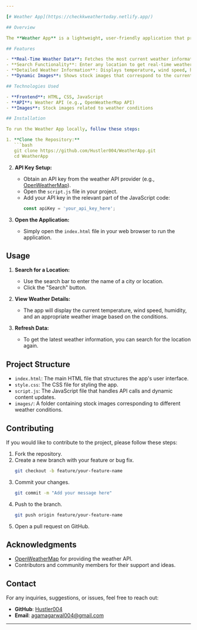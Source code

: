 ```yaml
---

[# Weather App](https://checkkweathertoday.netlify.app/)

## Overview

The **Weather App** is a lightweight, user-friendly application that provides real-time weather updates for any location around the globe. By entering the name of a city or a location, users can instantly view the current weather conditions, including temperature, humidity, wind speed, and a relevant weather image. The app is designed to give you accurate and up-to-date weather information at your fingertips.

## Features

- **Real-Time Weather Data**: Fetches the most current weather information using a reliable weather API.
- **Search Functionality**: Enter any location to get real-time weather updates.
- **Detailed Weather Information**: Displays temperature, wind speed, humidity, and weather conditions.
- **Dynamic Images**: Shows stock images that correspond to the current weather condition (e.g., sunny, cloudy, rainy).

## Technologies Used

- **Frontend**: HTML, CSS, JavaScript
- **API**: Weather API (e.g., OpenWeatherMap API)
- **Images**: Stock images related to weather conditions

## Installation

To run the Weather App locally, follow these steps:

1. **Clone the Repository:**
   ```bash
   git clone https://github.com/Hustler004/WeatherApp.git
   cd WeatherApp
   ```

2. **API Key Setup:**
   - Obtain an API key from the weather API provider (e.g., [OpenWeatherMap](https://openweathermap.org/api)).
   - Open the `script.js` file in your project.
   - Add your API key in the relevant part of the JavaScript code:
     ```javascript
     const apiKey = 'your_api_key_here';
     ```

3. **Open the Application:**
   - Simply open the `index.html` file in your web browser to run the application.

## Usage

1. **Search for a Location:**
   - Use the search bar to enter the name of a city or location.
   - Click the "Search" button.

2. **View Weather Details:**
   - The app will display the current temperature, wind speed, humidity, and an appropriate weather image based on the conditions.

3. **Refresh Data:**
   - To get the latest weather information, you can search for the location again.

## Project Structure

- `index.html`: The main HTML file that structures the app's user interface.
- `style.css`: The CSS file for styling the app.
- `script.js`: The JavaScript file that handles API calls and dynamic content updates.
- `images/`: A folder containing stock images corresponding to different weather conditions.

## Contributing

If you would like to contribute to the project, please follow these steps:

1. Fork the repository.
2. Create a new branch with your feature or bug fix.
   ```bash
   git checkout -b feature/your-feature-name
   ```
3. Commit your changes.
   ```bash
   git commit -m "Add your message here"
   ```
4. Push to the branch.
   ```bash
   git push origin feature/your-feature-name
   ```
5. Open a pull request on GitHub.


## Acknowledgments

- [OpenWeatherMap](https://openweathermap.org/) for providing the weather API.
- Contributors and community members for their support and ideas.

## Contact

For any inquiries, suggestions, or issues, feel free to reach out:

- **GitHub**: [Hustler004](https://github.com/Hustler004)
- **Email**: agamagarwal004@gmail.com

---
```

